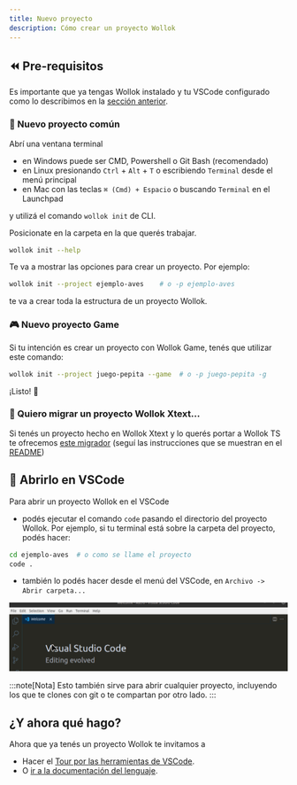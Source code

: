 ```yaml
---
title: Nuevo proyecto
description: Cómo crear un proyecto Wollok
---
```


## ⏪ Pre-requisitos

Es importante que ya tengas Wollok instalado y tu VSCode configurado como lo describimos en la [sección anterior](/getting_started/installation).

### 🚀 Nuevo proyecto común

Abrí una ventana terminal

- en Windows puede ser CMD, Powershell o Git Bash (recomendado)
- en Linux presionando `Ctrl` + `Alt` + `T` o escribiendo `Terminal` desde el menú principal
- en Mac con las teclas `⌘ (Cmd) + Espacio` o buscando `Terminal` en el Launchpad

y utilizá el comando `wollok init` de CLI.

Posicionate en la carpeta en la que querés trabajar.

```bash
wollok init --help
```

Te va a mostrar las opciones para crear un proyecto. Por ejemplo:

```bash
wollok init --project ejemplo-aves    # o -p ejemplo-aves
```

te va a crear toda la estructura de un proyecto Wollok.

### 🎮 Nuevo proyecto Game

Si tu intención es crear un proyecto con Wollok Game, tenés que utilizar este comando:

```bash
wollok init --project juego-pepita --game  # o -p juego-pepita -g
```

¡Listo! 🌟

### 🔁 Quiero migrar un proyecto Wollok Xtext...

Si tenés un proyecto hecho en Wollok Xtext y lo querés portar a Wollok TS te ofrecemos [este migrador](https://github.com/fdodino/migrador-wollok-ts/blob/main/migrar-wollok-ts.sh) (seguí las instrucciones que se muestran en el [README](https://github.com/fdodino/migrador-wollok-ts/blob/main/README.md))


## 📄 Abrirlo en VSCode

Para abrir un proyecto Wollok en el VSCode

- podés ejecutar el comando `code` pasando el directorio del proyecto Wollok. Por ejemplo, si tu terminal está sobre la carpeta del proyecto, podés hacer:

```bash
cd ejemplo-aves  # o como se llame el proyecto
code .
```

- también lo podés hacer desde el menú del VSCode, en `Archivo -> Abrir carpeta...`

![Execute wollok ts cli](../../../assets/vsc-open-project-1.gif)


:::note[Nota]
Esto también sirve para abrir cualquier proyecto, incluyendo los que te clones con git o te compartan por otro lado.
:::

## ¿Y ahora qué hago?

Ahora que ya tenés un proyecto Wollok te invitamos a

- Hacer el [Tour por las herramientas de VSCode](/tour/console).
- O [ir a la documentación del lenguaje](/documentation/introduction).
